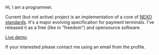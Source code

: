 Hi, I am a programmer.

Current (but not active) project is an implementation of a core of
[NEXO standards](https://www.nexo-standards.org/). It's a major evolving
specificaiton for payment terminals. I've released it as a
free (like in "freedom") and opensource software. 

[Live demo](http://139.162.175.251:5000/nexo).

If your interested please contact me using an email from the profile.
